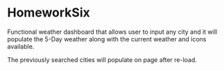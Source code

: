 # HomeworkSix
Functional weather dashboard that allows user to input any city and it will populate the 5-Day weather along with the current weather and icons available.

The previously searched cities will populate on page after re-load. 